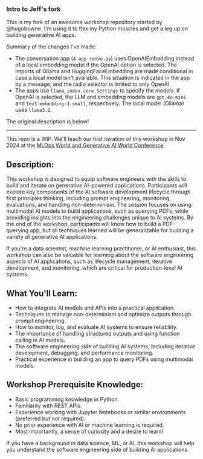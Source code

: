 ### Intro to Jeff's fork

This is my fork of an awesome workshop repository started by @hugobowne. I'm using it to flex my Python muscles and get a leg up on building generative AI apps.

Summary of the changes I've made:

- The conversation app (`4-app-convo.py`) uses OpenAIEmbedding instead of a local embedding model if the OpenAI option is selected. The imports of Ollama and HuggingFaceEmbedding are made conditional in case a local model isn't available. This situation is indicated in the app by a message, and the radio selector is limited to only OpenAI.
- The apps use `llama_index.core.Settings` to specify the models. If OpenAI is selected, the LLM and embedding models are `gpt-4o-mini` and `text-embedding-3-small`, respectively. The local model (Ollama) uses `llama3.2`.

The original description is below!

___

This repo is a WIP. We'll teach our first iteration of this workshop in Nov 2024 at the [MLOps World and Generative AI World Conference](https://generative-ai-summit.com/).

## Description:
This workshop is designed to equip software engineers with the skills to build and iterate on generative AI-powered applications. Participants will explore key components of the AI software development lifecycle through first principles thinking, including prompt engineering, monitoring, evaluations, and handling non-determinism. The session focuses on using multimodal AI models to build applications, such as querying PDFs, while providing insights into the engineering challenges unique to AI systems. By the end of the workshop, participants will know how to build a PDF-querying app, but all techniques learned will be generalizable for building a variety of generative AI applications.

If you're a data scientist, machine learning practitioner, or AI enthusiast, this workshop can also be valuable for learning about the software engineering aspects of AI applications, such as lifecycle management, iterative development, and monitoring, which are critical for production-level AI systems.

## What You'll Learn:
- How to integrate AI models and APIs into a practical application.
- Techniques to manage non-determinism and optimize outputs through prompt engineering.
- How to monitor, log, and evaluate AI systems to ensure reliability.
- The importance of handling structured outputs and using function calling in AI models.
- The software engineering side of building AI systems, including iterative development, debugging, and performance monitoring.
- Practical experience in building an app to query PDFs using multimodal models.


## Workshop Prerequisite Knowledge:
- Basic programming knowledge in Python.
- Familiarity with REST APIs.
- Experience working with Jupyter Notebooks or similar environments (preferred but not required).
- No prior experience with AI or machine learning is required.
- Most importantly, a sense of curiosity and a desire to learn!

If you have a background in data science, ML, or AI, this workshop will help you understand the software engineering side of building AI applications.
